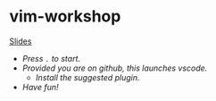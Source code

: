 # vim-workshop

[Slides](https://torgeir.github.io/vim-workshop/index.html#2)

- *Press `.` to start.*
- *Provided you are on github, this launches vscode.*
  - *Install the suggested plugin.*
- *Have fun!*
